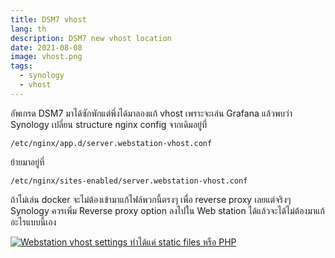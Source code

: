 ```yaml
---
title: DSM7 vhost
lang: th
description: DSM7 new vhost location
date: 2021-08-08
image: vhost.png
tags:
  - synology
  - vhost
---
```


อัพเกรด DSM7 มาได้ซักพักแต่พึ่งได้มาลองแก้ vhost เพราะจะเล่น Grafana แล้วพบว่า Synology
เปลี่ยน structure nginx config จากเดิมอยู่ที่

```
/etc/nginx/app.d/server.webstation-vhost.conf
```

ย้ายมาอยู่ที่

```
/etc/nginx/sites-enabled/server.webstation-vhost.conf
```

ถ้าไม่เล่น docker จะไม่ต้องเข้ามาแก้ไฟล์พวกนี้ตรงๆ เพื่อ reverse proxy เลยแต่จริงๆ Synology
ควรเพิ่ม Reverse proxy option ลงไปใน Web station ได้แล้วจะได้ไม่ต้องมาแก้อะไรแบบนี้เอง

[![Webstation vhost settings ทำได้แค่ static files หรือ PHP](vhost.png)](vhost.png)
